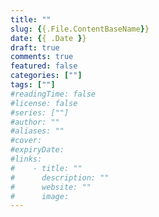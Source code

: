 ```yaml
---
title: ""
slug: {{.File.ContentBaseName}}
date: {{ .Date }}
draft: true
comments: true
featured: false
categories: [""]
tags: [""]
#readingTime: false
#license: false
#series: [""]
#author: ""
#aliases: ""
#cover: 
#expiryDate: 
#links:
#    - title: ""
#      description: ""
#      website: ""
#      image: 
---
```



